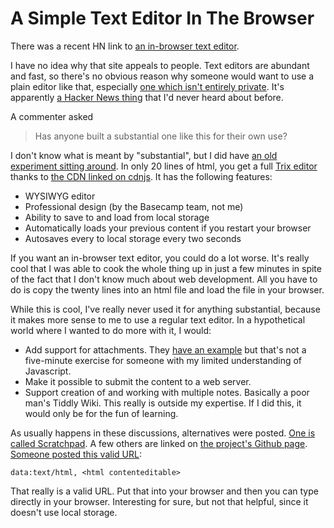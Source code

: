 # A Simple Text Editor In The Browser

There was a recent HN link to [an in-browser text editor](https://www.mytextarea.com/).

I have no idea why that site appeals to people. Text editors are abundant and fast, so there's no obvious reason why someone would want to use a plain editor like that, especially [one which isn't entirely private](https://news.ycombinator.com/item?id=22254473). It's apparently [a Hacker News thing](https://news.ycombinator.com/item?id=22253583) that I'd never heard about before.

A commenter asked

> Has anyone built a substantial one like this for their own use?

I don't know what is meant by "substantial", but I did have [an old experiment sitting around](https://gist.github.com/bachmeil/7c19e72b9a5c49a85e8cecb0b7a7f3ca). In only 20 lines of html, you get a full [Trix editor](https://trix-editor.org/) thanks to [the CDN linked on cdnjs](https://cdnjs.com/libraries/trix). It has the following features:

- WYSIWYG editor
- Professional design (by the Basecamp team, not me)
- Ability to save to and load from local storage
- Automatically loads your previous content if you restart your browser
- Autosaves every to local storage every two seconds

If you want an in-browser text editor, you could do a lot worse. It's really cool that I was able to cook the whole thing up in just a few minutes in spite of the fact that I don't know much about web development. All you have to do is copy the twenty lines into an html file and load the file in your browser.

While this is cool, I've really never used it for anything substantial, because it makes more sense to me to use a regular text editor. In a hypothetical world where I wanted to do more with it, I would:

- Add support for attachments. They [have an example](https://trix-editor.org/js/attachments.js) but that's not a five-minute exercise for someone with my limited understanding of Javascript.
- Make it possible to submit the content to a web server.
- Support creation of and working with multiple notes. Basically a poor man's Tiddly Wiki. This really is outside my expertise. If I did this, it would only be for the fun of learning.

As usually happens in these discussions, alternatives were posted. [One is called Scratchpad](https://sesh.github.io/scratchpad/). A few others are linked on [the project's Github page](https://github.com/sesh/scratchpad). [Someone posted this valid URL](https://news.ycombinator.com/item?id=22253722):

```
data:text/html, <html contenteditable>
```

That really is a valid URL. Put that into your browser and then you can type directly in your browser. Interesting for sure, but not that helpful, since it doesn't use local storage.